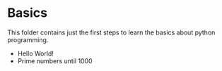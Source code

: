 # Basics

This folder contains just the first steps to learn the basics about python programming.

- Hello World!
- Prime numbers until 1000
